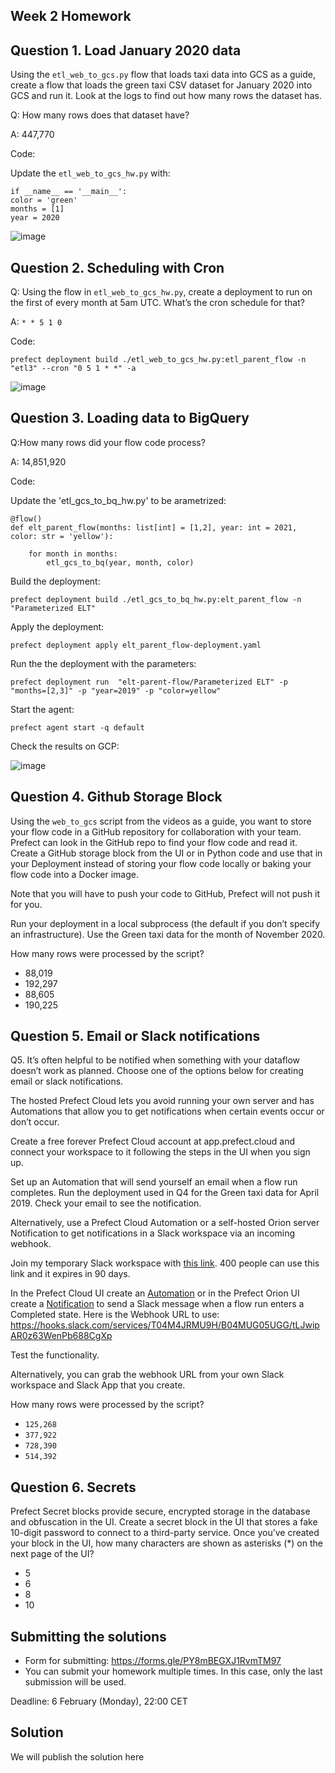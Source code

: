## Week 2 Homework

## Question 1. Load January 2020 data

Using the `etl_web_to_gcs.py` flow that loads taxi data into GCS as a guide, create a flow that loads the green taxi CSV dataset for January 2020 into GCS and run it. Look at the logs to find out how many rows the dataset has.

Q: How many rows does that dataset have?

A: 447,770

Code:

Update the `etl_web_to_gcs_hw.py` with:
```
if __name__ == '__main__':
color = 'green'
months = [1]
year = 2020
```

![image](https://user-images.githubusercontent.com/20862376/216659794-bdfd7c36-e5df-49c4-8162-d6a5e8f2d1e3.png)



## Question 2. Scheduling with Cron

Q: Using the flow in `etl_web_to_gcs_hw.py`, create a deployment to run on the first of every month at 5am UTC. What’s the cron schedule for that?

A: `* * 5 1 0`

Code:

```
prefect deployment build ./etl_web_to_gcs_hw.py:etl_parent_flow -n "etl3" --cron "0 5 1 * *" -a
```

![image](https://user-images.githubusercontent.com/20862376/216661350-56831c5e-91db-4662-a92f-d7fc4aec2db8.png)


## Question 3. Loading data to BigQuery 

Q:How many rows did your flow code process?

A: 14,851,920

Code:

Update the 'etl_gcs_to_bq_hw.py' to be arametrized:

```
@flow()
def elt_parent_flow(months: list[int] = [1,2], year: int = 2021, color: str = 'yellow'):

    for month in months:
        etl_gcs_to_bq(year, month, color)
```

Build the deployment:

```
prefect deployment build ./etl_gcs_to_bq_hw.py:elt_parent_flow -n "Parameterized ELT"
```

Apply the deployment:

```
prefect deployment apply elt_parent_flow-deployment.yaml 
```

Run the the deployment with the parameters:

```
prefect deployment run  "elt-parent-flow/Parameterized ELT" -p "months=[2,3]" -p "year=2019" -p "color=yellow"
```

Start the agent:
```
prefect agent start -q default
```

Check the results on GCP:

![image](https://user-images.githubusercontent.com/20862376/216673521-442c085a-8c54-4869-9bfe-8510db4e8beb.png)








## Question 4. Github Storage Block

Using the `web_to_gcs` script from the videos as a guide, you want to store your flow code in a GitHub repository for collaboration with your team. Prefect can look in the GitHub repo to find your flow code and read it. Create a GitHub storage block from the UI or in Python code and use that in your Deployment instead of storing your flow code locally or baking your flow code into a Docker image. 

Note that you will have to push your code to GitHub, Prefect will not push it for you.

Run your deployment in a local subprocess (the default if you don’t specify an infrastructure). Use the Green taxi data for the month of November 2020.

How many rows were processed by the script?

- 88,019
- 192,297
- 88,605
- 190,225



## Question 5. Email or Slack notifications

Q5. It’s often helpful to be notified when something with your dataflow doesn’t work as planned. Choose one of the options below for creating email or slack notifications.

The hosted Prefect Cloud lets you avoid running your own server and has Automations that allow you to get notifications when certain events occur or don’t occur. 

Create a free forever Prefect Cloud account at app.prefect.cloud and connect your workspace to it following the steps in the UI when you sign up. 

Set up an Automation that will send yourself an email when a flow run completes. Run the deployment used in Q4 for the Green taxi data for April 2019. Check your email to see the notification.

Alternatively, use a Prefect Cloud Automation or a self-hosted Orion server Notification to get notifications in a Slack workspace via an incoming webhook. 

Join my temporary Slack workspace with [this link](https://join.slack.com/t/temp-notify/shared_invite/zt-1odklt4wh-hH~b89HN8MjMrPGEaOlxIw). 400 people can use this link and it expires in 90 days. 

In the Prefect Cloud UI create an [Automation](https://docs.prefect.io/ui/automations) or in the Prefect Orion UI create a [Notification](https://docs.prefect.io/ui/notifications/) to send a Slack message when a flow run enters a Completed state. Here is the Webhook URL to use: https://hooks.slack.com/services/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

Test the functionality.

Alternatively, you can grab the webhook URL from your own Slack workspace and Slack App that you create. 


How many rows were processed by the script?

- `125,268`
- `377,922`
- `728,390`
- `514,392`


## Question 6. Secrets

Prefect Secret blocks provide secure, encrypted storage in the database and obfuscation in the UI. Create a secret block in the UI that stores a fake 10-digit password to connect to a third-party service. Once you’ve created your block in the UI, how many characters are shown as asterisks (*) on the next page of the UI?

- 5
- 6
- 8
- 10


## Submitting the solutions

* Form for submitting: https://forms.gle/PY8mBEGXJ1RvmTM97
* You can submit your homework multiple times. In this case, only the last submission will be used. 

Deadline: 6 February (Monday), 22:00 CET


## Solution

We will publish the solution here
